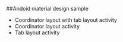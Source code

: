 ##Andoid material design sample


* Coordinator layout with tab layout activity
* Coordinator layout activity
* Tab layout activity